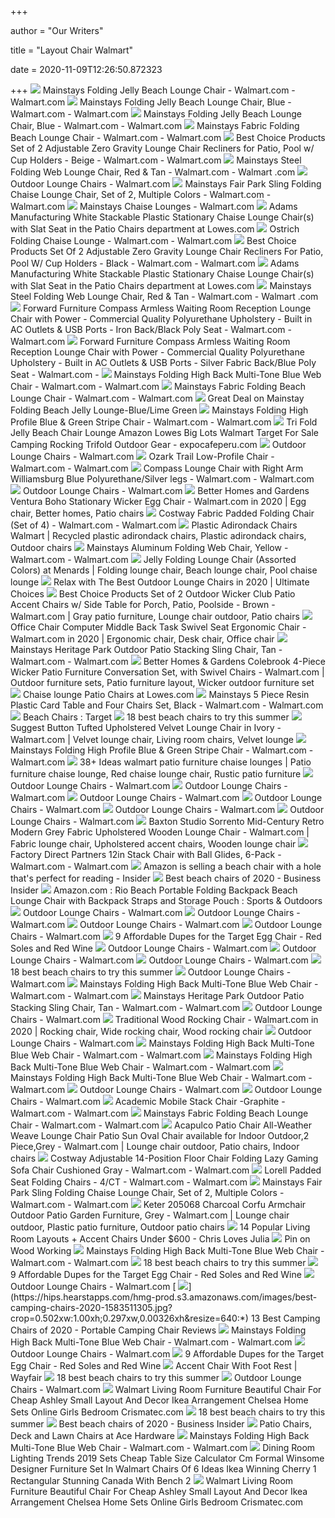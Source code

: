 +++
        
author = "Our Writers"
        
title = "Layout Chair Walmart"
        
date = 2020-11-09T12:26:50.872323
        
+++
[ ![](https://i5.walmartimages.com/asr/407cba50-c905-49cc-b653-14d32f94ea3f_1.407c85a47cbd0aa86760a447b37a5633.jpeg?odnWidth=612&odnHeight=612&odnBg=ffffff)](https://i5.walmartimages.com/asr/407cba50-c905-49cc-b653-14d32f94ea3f_1.407c85a47cbd0aa86760a447b37a5633.jpeg?odnWidth=612&odnHeight=612&odnBg=ffffff) Mainstays Folding Jelly Beach Lounge Chair - Walmart.com - Walmart.com
[ ![](https://i5.walmartimages.com/asr/21425757-6e2a-4928-a7d8-c5b5b66ecadd_1.100f54291d895a9c244a88d176cc52b7.jpeg)](https://i5.walmartimages.com/asr/21425757-6e2a-4928-a7d8-c5b5b66ecadd_1.100f54291d895a9c244a88d176cc52b7.jpeg) Mainstays Folding Jelly Beach Lounge Chair, Blue - Walmart.com - Walmart.com
[ ![](https://i5.walmartimages.com/asr/4b2524f9-6eb6-4544-a8f4-cc398f51eff5_1.a07b5742ce8dc3583d6467089e4b8c48.jpeg)](https://i5.walmartimages.com/asr/4b2524f9-6eb6-4544-a8f4-cc398f51eff5_1.a07b5742ce8dc3583d6467089e4b8c48.jpeg) Mainstays Folding Jelly Beach Lounge Chair, Blue - Walmart.com - Walmart.com
[ ![](https://i5.walmartimages.com/asr/374800de-2af6-49ad-9e06-765ee31271e1_1.24f6c598a19a8e0e67ce600e2c03f7bc.jpeg?odnWidth=612&odnHeight=612&odnBg=ffffff)](https://i5.walmartimages.com/asr/374800de-2af6-49ad-9e06-765ee31271e1_1.24f6c598a19a8e0e67ce600e2c03f7bc.jpeg?odnWidth=612&odnHeight=612&odnBg=ffffff) Mainstays Fabric Folding Beach Lounge Chair - Walmart.com - Walmart.com
[ ![](https://i5.walmartimages.com/asr/3dd44a1f-9e08-4315-bbcd-ea4bd1818336_1.8047fbdbc80f28db6894805846f17eb9.jpeg)](https://i5.walmartimages.com/asr/3dd44a1f-9e08-4315-bbcd-ea4bd1818336_1.8047fbdbc80f28db6894805846f17eb9.jpeg) Best Choice Products Set of 2 Adjustable Zero Gravity Lounge Chair  Recliners for Patio, Pool w/ Cup Holders - Beige - Walmart.com - Walmart.com
[ ![](https://i5.walmartimages.com/asr/bf96adb7-7d90-493b-bd46-9787e6f0ac0e_1.fefe76785867375a96ce4115c1e2fc3e.jpeg?odnWidth=612&odnHeight=612&odnBg=ffffff)](https://i5.walmartimages.com/asr/bf96adb7-7d90-493b-bd46-9787e6f0ac0e_1.fefe76785867375a96ce4115c1e2fc3e.jpeg?odnWidth=612&odnHeight=612&odnBg=ffffff) Mainstays Steel Folding Web Lounge Chair, Red & Tan - Walmart.com - Walmart .com
[ ![](https://i5.walmartimages.com/asr/345e2ade-1442-4d2a-9483-41bdc458d326_1.772238cb7871aa297393345edca79349.jpeg?odnHeight=200&odnWidth=200&odnBg=ffffff)](https://i5.walmartimages.com/asr/345e2ade-1442-4d2a-9483-41bdc458d326_1.772238cb7871aa297393345edca79349.jpeg?odnHeight=200&odnWidth=200&odnBg=ffffff) Outdoor Lounge Chairs - Walmart.com
[ ![](https://i5.walmartimages.com/asr/45a34437-89df-4d94-bea8-1f45fa7b92db_2.b9f392017c98d548daa9a205e4fd3133.jpeg)](https://i5.walmartimages.com/asr/45a34437-89df-4d94-bea8-1f45fa7b92db_2.b9f392017c98d548daa9a205e4fd3133.jpeg) Mainstays Fair Park Sling Folding Chaise Lounge Chair, Set of 2, Multiple  Colors - Walmart.com - Walmart.com
[ ![](https://i5.walmartimages.com/asr/c0aff459-9556-47ef-ab2b-b92af9f2bbf7_1.5cdd0273c3b5964e5be6e61d93cfeeb5.jpeg)](https://i5.walmartimages.com/asr/c0aff459-9556-47ef-ab2b-b92af9f2bbf7_1.5cdd0273c3b5964e5be6e61d93cfeeb5.jpeg) Mainstays Chaise Lounges - Walmart.com
[ ![](http://images.lowes.com/product/converted/037063/037063104475_08801692.jpg)](http://images.lowes.com/product/converted/037063/037063104475_08801692.jpg) Adams Manufacturing White Stackable Plastic Stationary Chaise Lounge Chair(s)  with Slat Seat in the Patio Chairs department at Lowes.com
[ ![](https://i5.walmartimages.com/asr/d69ecc28-ab04-4a75-a3c3-164731f15dc1.938b981452e6c001c7d7113143688804.jpeg)](https://i5.walmartimages.com/asr/d69ecc28-ab04-4a75-a3c3-164731f15dc1.938b981452e6c001c7d7113143688804.jpeg) Ostrich Folding Chaise Lounge - Walmart.com - Walmart.com
[ ![](https://i5.walmartimages.com/asr/ee245c39-30cb-4050-ae0d-3705b32b1928_2.440faaab3c08fb94ea381f5382231cad.jpeg?odnWidth=612&odnHeight=612&odnBg=ffffff)](https://i5.walmartimages.com/asr/ee245c39-30cb-4050-ae0d-3705b32b1928_2.440faaab3c08fb94ea381f5382231cad.jpeg?odnWidth=612&odnHeight=612&odnBg=ffffff) Best Choice Products Set Of 2 Adjustable Zero Gravity Lounge Chair  Recliners For Patio, Pool W/ Cup Holders - Black - Walmart.com - Walmart.com
[ ![](https://smedia.webcollage.net/rwvfp/wc/cp/1549465080254_5843971b-25d8-43eb-b277-c62b3d03c39e/module/loweslawncare/_cp/products/1549400589119/tab-79682c67-d588-4d0d-ae33-7bc77861953c/ddb996d2-5a54-460e-a771-417825ec00a2.jpg.w1920.jpg)](https://smedia.webcollage.net/rwvfp/wc/cp/1549465080254_5843971b-25d8-43eb-b277-c62b3d03c39e/module/loweslawncare/_cp/products/1549400589119/tab-79682c67-d588-4d0d-ae33-7bc77861953c/ddb996d2-5a54-460e-a771-417825ec00a2.jpg.w1920.jpg) Adams Manufacturing White Stackable Plastic Stationary Chaise Lounge Chair(s)  with Slat Seat in the Patio Chairs department at Lowes.com
[ ![](https://i5.walmartimages.com/asr/bf96adb7-7d90-493b-bd46-9787e6f0ac0e_1.fefe76785867375a96ce4115c1e2fc3e.jpeg)](https://i5.walmartimages.com/asr/bf96adb7-7d90-493b-bd46-9787e6f0ac0e_1.fefe76785867375a96ce4115c1e2fc3e.jpeg) Mainstays Steel Folding Web Lounge Chair, Red & Tan - Walmart.com - Walmart .com
[ ![](https://i5.walmartimages.com/asr/99fbaedd-e969-4539-866e-cad68e79a5f1.63f3f588116af85536fe89572336fb01.jpeg?odnWidth=612&odnHeight=612&odnBg=ffffff)](https://i5.walmartimages.com/asr/99fbaedd-e969-4539-866e-cad68e79a5f1.63f3f588116af85536fe89572336fb01.jpeg?odnWidth=612&odnHeight=612&odnBg=ffffff) Forward Furniture Compass Armless Waiting Room Reception Lounge Chair with  Power - Commercial Quality Polyurethane Upholstery - Built in AC Outlets &  USB Ports - Iron Back/Black Poly Seat - Walmart.com - Walmart.com
[ ![](https://i5.walmartimages.com/asr/517d1e58-a641-47ab-99a7-b48f5a7f493b.8389414091eecd72ad9c7c8e2ed31fd0.jpeg?odnWidth=612&odnHeight=612&odnBg=ffffff)](https://i5.walmartimages.com/asr/517d1e58-a641-47ab-99a7-b48f5a7f493b.8389414091eecd72ad9c7c8e2ed31fd0.jpeg?odnWidth=612&odnHeight=612&odnBg=ffffff) Forward Furniture Compass Armless Waiting Room Reception Lounge Chair with  Power - Commercial Quality Polyurethane Upholstery - Built in AC Outlets &  USB Ports - Silver Fabric Back/Blue Poly Seat - Walmart.com -
[ ![](https://i5.walmartimages.com/asr/96d9d63f-8d02-4ecb-879c-38d838c3f3f0_2.30d5aecd23d793fe6b464d06ca8480fe.jpeg?odnWidth=612&odnHeight=612&odnBg=ffffff)](https://i5.walmartimages.com/asr/96d9d63f-8d02-4ecb-879c-38d838c3f3f0_2.30d5aecd23d793fe6b464d06ca8480fe.jpeg?odnWidth=612&odnHeight=612&odnBg=ffffff) Mainstays Folding High Back Multi-Tone Blue Web Chair - Walmart.com -  Walmart.com
[ ![](https://i5.walmartimages.com/asr/fe72c39f-ccc0-4a8c-a969-cf0a9bcd3de3_1.eafcf8c0fbb5cb670392a6dc70de71bd.jpeg?odnHeight=180&odnWidth=180&odnBg=ffffff)](https://i5.walmartimages.com/asr/fe72c39f-ccc0-4a8c-a969-cf0a9bcd3de3_1.eafcf8c0fbb5cb670392a6dc70de71bd.jpeg?odnHeight=180&odnWidth=180&odnBg=ffffff) Mainstays Fabric Folding Beach Lounge Chair - Walmart.com - Walmart.com
[ ![](https://images.prod.meredith.com/product/14f3bc20f8ca292c223c7f9ae33b3bd0/1531221182983/l/mainstay-folding-beach-jelly-lounge-blue-lime-green)](https://images.prod.meredith.com/product/14f3bc20f8ca292c223c7f9ae33b3bd0/1531221182983/l/mainstay-folding-beach-jelly-lounge-blue-lime-green) Great Deal on Mainstay Folding Beach Jelly Lounge-Blue/Lime Green
[ ![](https://i5.walmartimages.com/asr/ad84c1bc-63d9-46d9-a7fb-8ccf2a4a8e5d_1.ff26cf82d9aec30c4ed24bae08887491.jpeg?odnWidth=612&odnHeight=612&odnBg=ffffff)](https://i5.walmartimages.com/asr/ad84c1bc-63d9-46d9-a7fb-8ccf2a4a8e5d_1.ff26cf82d9aec30c4ed24bae08887491.jpeg?odnWidth=612&odnHeight=612&odnBg=ffffff) Mainstays Folding High Profile Blue & Green Stripe Chair - Walmart.com -  Walmart.com
[ ![](https://www.expocafeperu.com/w/2020/07/tri-fold-jelly-beach-chair-lounge-amazon-lowes-big-lots-walmart-target-for-sale-camping-rocking.jpg)](https://www.expocafeperu.com/w/2020/07/tri-fold-jelly-beach-chair-lounge-amazon-lowes-big-lots-walmart-target-for-sale-camping-rocking.jpg) Tri Fold Jelly Beach Chair Lounge Amazon Lowes Big Lots Walmart Target For  Sale Camping Rocking Trifold Outdoor Gear - expocafeperu.com
[ ![](https://i5.walmartimages.com/asr/2acb2c82-1e44-4de9-b490-261e97ac6fcd.f6dd11eae4d6784283cfb5d7003f0d65.jpeg?odnHeight=200&odnWidth=200&odnBg=ffffff)](https://i5.walmartimages.com/asr/2acb2c82-1e44-4de9-b490-261e97ac6fcd.f6dd11eae4d6784283cfb5d7003f0d65.jpeg?odnHeight=200&odnWidth=200&odnBg=ffffff) Outdoor Lounge Chairs - Walmart.com
[ ![](https://i5.walmartimages.com/asr/8e6b55db-0d8f-4152-8540-fb236c8045ae_1.39d967873993c70b284bee036c23d6b3.jpeg?odnWidth=612&odnHeight=612&odnBg=ffffff)](https://i5.walmartimages.com/asr/8e6b55db-0d8f-4152-8540-fb236c8045ae_1.39d967873993c70b284bee036c23d6b3.jpeg?odnWidth=612&odnHeight=612&odnBg=ffffff) Ozark Trail Low-Profile Chair - Walmart.com - Walmart.com
[ ![](https://i5.walmartimages.com/asr/bc5fe168-366d-4a6a-ac19-d5ff385db0a8_1.36a36c4b2846cdb37c8cf1e0575e4f1a.jpeg?odnWidth=612&odnHeight=612&odnBg=ffffff)](https://i5.walmartimages.com/asr/bc5fe168-366d-4a6a-ac19-d5ff385db0a8_1.36a36c4b2846cdb37c8cf1e0575e4f1a.jpeg?odnWidth=612&odnHeight=612&odnBg=ffffff) Compass Lounge Chair with Right Arm Williamsburg Blue Polyurethane/Silver  legs - Walmart.com - Walmart.com
[ ![](https://i5.walmartimages.com/asr/035bdd93-eed9-4863-9662-accfbae081d2_1.a813019448ac4fb74e973482697ec6ae.jpeg?odnHeight=200&odnWidth=200&odnBg=ffffff)](https://i5.walmartimages.com/asr/035bdd93-eed9-4863-9662-accfbae081d2_1.a813019448ac4fb74e973482697ec6ae.jpeg?odnHeight=200&odnWidth=200&odnBg=ffffff) Outdoor Lounge Chairs - Walmart.com
[ ![](https://i.pinimg.com/236x/1c/7f/31/1c7f316fc89807a782f945484b63cfbc.jpg)](https://i.pinimg.com/236x/1c/7f/31/1c7f316fc89807a782f945484b63cfbc.jpg) Better Homes and Gardens Ventura Boho Stationary Wicker Egg Chair - Walmart.com  in 2020 | Egg chair, Better homes, Patio chairs
[ ![](https://i5.walmartimages.com/asr/cf3ce1f7-2626-4d13-adf2-8a8bd27703a9_1.5beb7fc29f33bd5c1a66555166b932dc.jpeg)](https://i5.walmartimages.com/asr/cf3ce1f7-2626-4d13-adf2-8a8bd27703a9_1.5beb7fc29f33bd5c1a66555166b932dc.jpeg) Costway Fabric Padded Folding Chair (Set of 4) - Walmart.com - Walmart.com
[ ![](https://i.pinimg.com/originals/f5/d0/2d/f5d02defb333c57ac831c51d443c58d1.jpg)](https://i.pinimg.com/originals/f5/d0/2d/f5d02defb333c57ac831c51d443c58d1.jpg) Plastic Adirondack Chairs Walmart | Recycled plastic adirondack chairs,  Plastic adirondack chairs, Outdoor chairs
[ ![](https://i5.walmartimages.com/asr/52469efe-b71d-4740-b44b-733da8435512_1.7ed374f1ebe0a2cacc75d7b6805ba652.jpeg)](https://i5.walmartimages.com/asr/52469efe-b71d-4740-b44b-733da8435512_1.7ed374f1ebe0a2cacc75d7b6805ba652.jpeg) Mainstays Aluminum Folding Web Chair, Yellow - Walmart.com - Walmart.com
[ ![](https://i.pinimg.com/originals/8c/e0/a8/8ce0a84cf9498eb1d74bbe8ce974a8e0.jpg)](https://i.pinimg.com/originals/8c/e0/a8/8ce0a84cf9498eb1d74bbe8ce974a8e0.jpg) Jelly Folding Lounge Chair (Assorted Colors) at Menards | Folding lounge  chair, Beach lounge chair, Pool chaise lounge
[ ![](https://toptenreviewpro.com/wp-content/uploads/2018/01/Best-outdoor-lounge-chairs.jpg)](https://toptenreviewpro.com/wp-content/uploads/2018/01/Best-outdoor-lounge-chairs.jpg) Relax with The Best Outdoor Lounge Chairs in 2020 | Ultimate Choices
[ ![](https://i.pinimg.com/474x/ee/3b/25/ee3b257527e6776df9a69b9028b5e7a5.jpg)](https://i.pinimg.com/474x/ee/3b/25/ee3b257527e6776df9a69b9028b5e7a5.jpg) Best Choice Products Set of 2 Outdoor Wicker Club Patio Accent Chairs w/  Side Table for Porch, Patio, Poolside - Brown - Walmart.com | Gray patio  furniture, Lounge chair outdoor, Patio chairs
[ ![](https://i.pinimg.com/474x/af/80/d8/af80d81a1979bc24c795c8092bca3cff.jpg)](https://i.pinimg.com/474x/af/80/d8/af80d81a1979bc24c795c8092bca3cff.jpg) Office Chair Computer Middle Back Task Swivel Seat Ergonomic Chair - Walmart.com  in 2020 | Ergonomic chair, Desk chair, Office chair
[ ![](https://i5.walmartimages.com/asr/2f07b54c-f8a7-42a0-9b0a-8c7efdeb8ede.005f9b621e927547cbe4bcafb461caf0.jpeg)](https://i5.walmartimages.com/asr/2f07b54c-f8a7-42a0-9b0a-8c7efdeb8ede.005f9b621e927547cbe4bcafb461caf0.jpeg) Mainstays Heritage Park Outdoor Patio Stacking Sling Chair, Tan - Walmart.com  - Walmart.com
[ ![](https://i.pinimg.com/474x/b3/fc/3f/b3fc3f01186bcc0018b5b8ee64a68b3c.jpg)](https://i.pinimg.com/474x/b3/fc/3f/b3fc3f01186bcc0018b5b8ee64a68b3c.jpg) Better Homes & Gardens Colebrook 4-Piece Wicker Patio Furniture  Conversation Set, with Swivel Chairs - Walmart.com | Outdoor furniture  sets, Patio furniture layout, Wicker outdoor furniture set
[ ![](http://mobileimages.lowes.com/product/converted/848681/848681063323.jpg?size=pdhi)](http://mobileimages.lowes.com/product/converted/848681/848681063323.jpg?size=pdhi) Chaise lounge Patio Chairs at Lowes.com
[ ![](https://i5.walmartimages.com/asr/421d20e3-4f23-46a7-8ca4-0de8ca3b0587_1.982e6daeb0186f98d49bb3b5135913ca.jpeg)](https://i5.walmartimages.com/asr/421d20e3-4f23-46a7-8ca4-0de8ca3b0587_1.982e6daeb0186f98d49bb3b5135913ca.jpeg) Mainstays 5 Piece Resin Plastic Card Table and Four Chairs Set, Black -  Walmart.com - Walmart.com
[ ![](https://target.scene7.com/is/image/Target/GUEST_b0a2f18e-283f-4036-8065-755333370619)](https://target.scene7.com/is/image/Target/GUEST_b0a2f18e-283f-4036-8065-755333370619) Beach Chairs : Target
[ ![](https://media2.s-nbcnews.com/j/newscms/2019_24/1447002/landsend_38ccddabde33d9ef871b7fc5fc34d0b8.fit-720w.png)](https://media2.s-nbcnews.com/j/newscms/2019_24/1447002/landsend_38ccddabde33d9ef871b7fc5fc34d0b8.fit-720w.png) 18 best beach chairs to try this summer
[ ![](https://i.pinimg.com/474x/0d/51/ca/0d51ca1b0cdc24d7732b67a84a56c5ed.jpg)](https://i.pinimg.com/474x/0d/51/ca/0d51ca1b0cdc24d7732b67a84a56c5ed.jpg) Suggest Button Tufted Upholstered Velvet Lounge Chair in Ivory - Walmart.com  | Velvet lounge chair, Living room chairs, Velvet lounge
[ ![](https://i5.walmartimages.com/asr/ec113df9-6101-4a1b-84cc-b29e4a61aeb7_2.8cdfef0cff78e7b25a4fb74f4213759c.jpeg)](https://i5.walmartimages.com/asr/ec113df9-6101-4a1b-84cc-b29e4a61aeb7_2.8cdfef0cff78e7b25a4fb74f4213759c.jpeg) Mainstays Folding High Profile Blue & Green Stripe Chair - Walmart.com -  Walmart.com
[ ![](https://i.pinimg.com/474x/00/d3/2a/00d32a0a7d47e98f865fde0d6c0a72be.jpg)](https://i.pinimg.com/474x/00/d3/2a/00d32a0a7d47e98f865fde0d6c0a72be.jpg) 38+ Ideas walmart patio furniture chaise lounges | Patio furniture chaise  lounge, Red chaise lounge chair, Rustic patio furniture
[ ![](https://i5.walmartimages.com/asr/2558bee3-e208-4472-867e-922517d1dd67.a31d6df448fb23c316311b9804b88121.jpeg?odnHeight=200&odnWidth=200&odnBg=ffffff)](https://i5.walmartimages.com/asr/2558bee3-e208-4472-867e-922517d1dd67.a31d6df448fb23c316311b9804b88121.jpeg?odnHeight=200&odnWidth=200&odnBg=ffffff) Outdoor Lounge Chairs - Walmart.com
[ ![](https://i5.walmartimages.com/asr/251ac758-598f-4cb4-b485-1ef13d434050.f7a436db54630022655e5858361cea21.jpeg?odnHeight=200&odnWidth=200&odnBg=ffffff)](https://i5.walmartimages.com/asr/251ac758-598f-4cb4-b485-1ef13d434050.f7a436db54630022655e5858361cea21.jpeg?odnHeight=200&odnWidth=200&odnBg=ffffff) Outdoor Lounge Chairs - Walmart.com
[ ![](https://i5.walmartimages.com/asr/dc0cf03e-f33a-45c4-a49b-311e5e6bab69_1.7153ca08b1b105c2231b8e49a4c11267.jpeg?odnHeight=200&odnWidth=200&odnBg=ffffff)](https://i5.walmartimages.com/asr/dc0cf03e-f33a-45c4-a49b-311e5e6bab69_1.7153ca08b1b105c2231b8e49a4c11267.jpeg?odnHeight=200&odnWidth=200&odnBg=ffffff) Outdoor Lounge Chairs - Walmart.com
[ ![](https://i5.walmartimages.com/asr/6c9d792b-15e9-410c-a65f-acc9bb412f0a_1.44b32245bf41e03032bd8db059f83f1c.jpeg?odnHeight=200&odnWidth=200&odnBg=ffffff)](https://i5.walmartimages.com/asr/6c9d792b-15e9-410c-a65f-acc9bb412f0a_1.44b32245bf41e03032bd8db059f83f1c.jpeg?odnHeight=200&odnWidth=200&odnBg=ffffff) Outdoor Lounge Chairs - Walmart.com
[ ![](https://i5.walmartimages.com/asr/f610f452-2127-427a-9b05-17a3b05b86b2_2.5839479f92943627c556c69fbbd5e84a.jpeg?odnHeight=200&odnWidth=200&odnBg=ffffff)](https://i5.walmartimages.com/asr/f610f452-2127-427a-9b05-17a3b05b86b2_2.5839479f92943627c556c69fbbd5e84a.jpeg?odnHeight=200&odnWidth=200&odnBg=ffffff) Outdoor Lounge Chairs - Walmart.com
[ ![](https://i5.walmartimages.com/asr/3ebea1d1-0608-4c9c-a0bd-7a7d7d534971_1.7e985341eb81559c1f315a1cdadddf51.jpeg?odnHeight=200&odnWidth=200&odnBg=ffffff)](https://i5.walmartimages.com/asr/3ebea1d1-0608-4c9c-a0bd-7a7d7d534971_1.7e985341eb81559c1f315a1cdadddf51.jpeg?odnHeight=200&odnWidth=200&odnBg=ffffff) Outdoor Lounge Chairs - Walmart.com
[ ![](https://i.pinimg.com/474x/c7/c8/6f/c7c86f2b342e2d9836170c4d87df310e.jpg)](https://i.pinimg.com/474x/c7/c8/6f/c7c86f2b342e2d9836170c4d87df310e.jpg) Baxton Studio Sorrento Mid-Century Retro Modern Grey Fabric Upholstered  Wooden Lounge Chair - Walmart.com | Fabric lounge chair, Upholstered accent  chairs, Wooden lounge chair
[ ![](https://i5.walmartimages.com/asr/4261dc23-b90c-4c5c-abf9-501cbcdc68a7.cda73d78029109ddfb44b10dcc7ff95b.jpeg)](https://i5.walmartimages.com/asr/4261dc23-b90c-4c5c-abf9-501cbcdc68a7.cda73d78029109ddfb44b10dcc7ff95b.jpeg) Factory Direct Partners 12in Stack Chair with Ball Glides, 6-Pack - Walmart.com  - Walmart.com
[ ![](https://i.insider.com/5d24f98421a8610fae0054c3?width=1100&format=jpeg&auto=webp)](https://i.insider.com/5d24f98421a8610fae0054c3?width=1100&format=jpeg&auto=webp) Amazon is selling a beach chair with a hole that's perfect for reading -  Insider
[ ![](https://i.insider.com/59a700eb79bbfd04418b6417?width=1100&format=jpeg&auto=webp)](https://i.insider.com/59a700eb79bbfd04418b6417?width=1100&format=jpeg&auto=webp) Best beach chairs of 2020 - Business Insider
[ ![](https://images-na.ssl-images-amazon.com/images/I/81rL9C9K-EL._AC_SL1500_.jpg)](https://images-na.ssl-images-amazon.com/images/I/81rL9C9K-EL._AC_SL1500_.jpg) Amazon.com : Rio Beach Portable Folding Backpack Beach Lounge Chair with  Backpack Straps and Storage Pouch : Sports & Outdoors
[ ![](https://i5.walmartimages.com/asr/b9ff18c6-7817-4c84-9346-c6dd78f51b83.0bf352e7d38155a96d7383521954f5b8.jpeg?odnHeight=200&odnWidth=200&odnBg=ffffff)](https://i5.walmartimages.com/asr/b9ff18c6-7817-4c84-9346-c6dd78f51b83.0bf352e7d38155a96d7383521954f5b8.jpeg?odnHeight=200&odnWidth=200&odnBg=ffffff) Outdoor Lounge Chairs - Walmart.com
[ ![](https://i5.walmartimages.com/asr/4a154ede-308f-4c7b-abb6-ab204a0a954d_1.98a7a86ea19fd7c10bb56cde3d878f1d.jpeg?odnHeight=200&odnWidth=200&odnBg=ffffff)](https://i5.walmartimages.com/asr/4a154ede-308f-4c7b-abb6-ab204a0a954d_1.98a7a86ea19fd7c10bb56cde3d878f1d.jpeg?odnHeight=200&odnWidth=200&odnBg=ffffff) Outdoor Lounge Chairs - Walmart.com
[ ![](https://i5.walmartimages.com/asr/943a6628-e553-49b1-964c-7220992e0748_1.d5d74ba3c3506335c59b25ff9d7970a3.jpeg?odnHeight=200&odnWidth=200&odnBg=ffffff)](https://i5.walmartimages.com/asr/943a6628-e553-49b1-964c-7220992e0748_1.d5d74ba3c3506335c59b25ff9d7970a3.jpeg?odnHeight=200&odnWidth=200&odnBg=ffffff) Outdoor Lounge Chairs - Walmart.com
[ ![](https://i5.walmartimages.com/asr/e3ec63a9-d064-4798-92e4-9013e2902a4a.1ce20c57670f9386b6564271b0f96210.jpeg?odnHeight=200&odnWidth=200&odnBg=ffffff)](https://i5.walmartimages.com/asr/e3ec63a9-d064-4798-92e4-9013e2902a4a.1ce20c57670f9386b6564271b0f96210.jpeg?odnHeight=200&odnWidth=200&odnBg=ffffff) Outdoor Lounge Chairs - Walmart.com
[ ![](https://www.redsolesandredwine.com/wp-content/uploads/2020/05/Better-Homes-and-Gardens-Ventura-Boho-Stationary-Wicker-Egg-Chair.jpeg)](https://www.redsolesandredwine.com/wp-content/uploads/2020/05/Better-Homes-and-Gardens-Ventura-Boho-Stationary-Wicker-Egg-Chair.jpeg) 9 Affordable Dupes for the Target Egg Chair - Red Soles and Red Wine
[ ![](https://i5.walmartimages.com/asr/17a0a5ae-42f3-4cec-9b9e-4839a3e8e220.ce0dc807c5fe20f3e6cd6a47f2fb653d.jpeg?odnHeight=200&odnWidth=200&odnBg=ffffff)](https://i5.walmartimages.com/asr/17a0a5ae-42f3-4cec-9b9e-4839a3e8e220.ce0dc807c5fe20f3e6cd6a47f2fb653d.jpeg?odnHeight=200&odnWidth=200&odnBg=ffffff) Outdoor Lounge Chairs - Walmart.com
[ ![](https://i5.walmartimages.com/asr/06d2a663-ff9b-406f-b0be-1bb196a11bcb_1.2d01eea5e2f35ce746863eb097a4f693.jpeg?odnHeight=200&odnWidth=200&odnBg=ffffff)](https://i5.walmartimages.com/asr/06d2a663-ff9b-406f-b0be-1bb196a11bcb_1.2d01eea5e2f35ce746863eb097a4f693.jpeg?odnHeight=200&odnWidth=200&odnBg=ffffff) Outdoor Lounge Chairs - Walmart.com
[ ![](https://i5.walmartimages.com/asr/cac0b546-50d6-435b-994a-7123ad2ae4e5_1.75d3d326797e9a35c9e0b5c73060c090.jpeg?odnHeight=200&odnWidth=200&odnBg=ffffff)](https://i5.walmartimages.com/asr/cac0b546-50d6-435b-994a-7123ad2ae4e5_1.75d3d326797e9a35c9e0b5c73060c090.jpeg?odnHeight=200&odnWidth=200&odnBg=ffffff) Outdoor Lounge Chairs - Walmart.com
[ ![](https://media3.s-nbcnews.com/j/newscms/2020_30/1593915/41yejg8vsil-5f1b31cea511e_6f63aaffe3367b222c0017beac3cc90a.fit-260w.jpg)](https://media3.s-nbcnews.com/j/newscms/2020_30/1593915/41yejg8vsil-5f1b31cea511e_6f63aaffe3367b222c0017beac3cc90a.fit-260w.jpg) 18 best beach chairs to try this summer
[ ![](https://i5.walmartimages.com/asr/9d17a1e2-3f91-496a-9c48-01cf6b16b86f.09a3c66bbab2ea5f4976c07ac85ef306.jpeg?odnHeight=200&odnWidth=200&odnBg=ffffff)](https://i5.walmartimages.com/asr/9d17a1e2-3f91-496a-9c48-01cf6b16b86f.09a3c66bbab2ea5f4976c07ac85ef306.jpeg?odnHeight=200&odnWidth=200&odnBg=ffffff) Outdoor Lounge Chairs - Walmart.com
[ ![](https://i5.walmartimages.com/asr/6d44a8c5-e5c4-453a-8174-0a6dd249d1e6_1.ea9f1252a52237d01e8db6b94c3e095a.jpeg)](https://i5.walmartimages.com/asr/6d44a8c5-e5c4-453a-8174-0a6dd249d1e6_1.ea9f1252a52237d01e8db6b94c3e095a.jpeg) Mainstays Folding High Back Multi-Tone Blue Web Chair - Walmart.com -  Walmart.com
[ ![](https://i5.walmartimages.com/asr/22c1cf58-b5f3-4e3e-a089-181764dfb407_1.aa90647511fa568cbae485ac2c1b978f.jpeg)](https://i5.walmartimages.com/asr/22c1cf58-b5f3-4e3e-a089-181764dfb407_1.aa90647511fa568cbae485ac2c1b978f.jpeg) Mainstays Heritage Park Outdoor Patio Stacking Sling Chair, Tan - Walmart.com  - Walmart.com
[ ![](https://i5.walmartimages.com/asr/652a2306-1047-4724-a4c0-0185df4a62ea_1.7946394ed8b61279fec4ed1bdbae284e.jpeg?odnHeight=200&odnWidth=200&odnBg=ffffff)](https://i5.walmartimages.com/asr/652a2306-1047-4724-a4c0-0185df4a62ea_1.7946394ed8b61279fec4ed1bdbae284e.jpeg?odnHeight=200&odnWidth=200&odnBg=ffffff) Outdoor Lounge Chairs - Walmart.com
[ ![](https://i.pinimg.com/736x/60/b9/4d/60b94d0a528c99fd02946dbf43a32dcd.jpg)](https://i.pinimg.com/736x/60/b9/4d/60b94d0a528c99fd02946dbf43a32dcd.jpg) Traditional Wood Rocking Chair - Walmart.com in 2020 | Rocking chair, Wide  rocking chair, Wood rocking chair
[ ![](https://i5.walmartimages.com/asr/f4655356-4c63-4919-b509-fa7061f7e1a2_1.830dc32f3f78151970b9c0dad86b531a.jpeg?odnHeight=200&odnWidth=200&odnBg=ffffff)](https://i5.walmartimages.com/asr/f4655356-4c63-4919-b509-fa7061f7e1a2_1.830dc32f3f78151970b9c0dad86b531a.jpeg?odnHeight=200&odnWidth=200&odnBg=ffffff) Outdoor Lounge Chairs - Walmart.com
[ ![](https://i5.walmartimages.com/asr/16569d26-c64d-4efd-a54b-c61523d0a22f_2.ef7793e2e756caa94cbbb00caf7dc9e5.jpeg)](https://i5.walmartimages.com/asr/16569d26-c64d-4efd-a54b-c61523d0a22f_2.ef7793e2e756caa94cbbb00caf7dc9e5.jpeg) Mainstays Folding High Back Multi-Tone Blue Web Chair - Walmart.com -  Walmart.com
[ ![](https://i5.walmartimages.com/asr/353605e3-4482-4c89-afff-b3bacb9a245b_1.b6bc980879b2e86db9932abe9932961d.jpeg)](https://i5.walmartimages.com/asr/353605e3-4482-4c89-afff-b3bacb9a245b_1.b6bc980879b2e86db9932abe9932961d.jpeg) Mainstays Folding High Back Multi-Tone Blue Web Chair - Walmart.com -  Walmart.com
[ ![](https://i5.walmartimages.com/asr/736ad173-9a24-4429-bf7a-ffef37ecc3a5_1.86df8beca53f8fbd9660e35cc026db59.jpeg)](https://i5.walmartimages.com/asr/736ad173-9a24-4429-bf7a-ffef37ecc3a5_1.86df8beca53f8fbd9660e35cc026db59.jpeg) Mainstays Folding High Back Multi-Tone Blue Web Chair - Walmart.com -  Walmart.com
[ ![](https://i5.walmartimages.com/asr/0a0f65f3-fbda-469a-af1c-510aa23d7993_1.88ecce892fd33df47e91605903ec628f.jpeg?odnHeight=200&odnWidth=200&odnBg=ffffff)](https://i5.walmartimages.com/asr/0a0f65f3-fbda-469a-af1c-510aa23d7993_1.88ecce892fd33df47e91605903ec628f.jpeg?odnHeight=200&odnWidth=200&odnBg=ffffff) Outdoor Lounge Chairs - Walmart.com
[ ![](https://i5.walmartimages.com/asr/5dc1abfe-0de9-4b0b-87b8-85555c6b75b6.33dd832cd554905d4487891421fa0e82.jpeg?odnHeight=200&odnWidth=200&odnBg=ffffff)](https://i5.walmartimages.com/asr/5dc1abfe-0de9-4b0b-87b8-85555c6b75b6.33dd832cd554905d4487891421fa0e82.jpeg?odnHeight=200&odnWidth=200&odnBg=ffffff) Outdoor Lounge Chairs - Walmart.com
[ ![](https://i5.walmartimages.com/asr/97e9c60c-9202-4f38-9d63-e6e8166105bd_1.5320543716386b2fdcc2abc29c808ed3.jpeg)](https://i5.walmartimages.com/asr/97e9c60c-9202-4f38-9d63-e6e8166105bd_1.5320543716386b2fdcc2abc29c808ed3.jpeg) Academic Mobile Stack Chair -Graphite - Walmart.com - Walmart.com
[ ![](https://i5.walmartimages.com/asr/74daf1b1-e912-4ce9-995c-8786cfb630a5_1.b32268829e6f452006a0dba7dc40a767.jpeg)](https://i5.walmartimages.com/asr/74daf1b1-e912-4ce9-995c-8786cfb630a5_1.b32268829e6f452006a0dba7dc40a767.jpeg) Mainstays Fabric Folding Beach Lounge Chair - Walmart.com - Walmart.com
[ ![](https://i.pinimg.com/originals/10/ff/5b/10ff5b1b3660558817e700d4b805cd44.jpg)](https://i.pinimg.com/originals/10/ff/5b/10ff5b1b3660558817e700d4b805cd44.jpg) Acapulco Patio Chair All-Weather Weave Lounge Chair Patio Sun Oval Chair  available for Indoor Outdoor,2 Piece,Grey - Walmart.com | Lounge chair  outdoor, Patio chairs, Indoor chairs
[ ![](https://i5.walmartimages.com/asr/6bf42d9a-6ca8-4ab6-9fee-b9487ea52202_1.fcf5167e2f701668f0614f5219d8a3a6.jpeg)](https://i5.walmartimages.com/asr/6bf42d9a-6ca8-4ab6-9fee-b9487ea52202_1.fcf5167e2f701668f0614f5219d8a3a6.jpeg) Costway Adjustable 14-Position Floor Chair Folding Lazy Gaming Sofa Chair  Cushioned Gray - Walmart.com - Walmart.com
[ ![](https://i5.walmartimages.com/asr/342b3df5-8c94-44ad-a916-89391c41f3bb_1.7a4eeaac022e41251fdc66000536bbef.jpeg?odnWidth=612&odnHeight=612&odnBg=ffffff)](https://i5.walmartimages.com/asr/342b3df5-8c94-44ad-a916-89391c41f3bb_1.7a4eeaac022e41251fdc66000536bbef.jpeg?odnWidth=612&odnHeight=612&odnBg=ffffff) Lorell Padded Seat Folding Chairs - 4/CT - Walmart.com - Walmart.com
[ ![](https://i5.walmartimages.com/asr/9c01a722-0887-4bac-8c2a-3de84333534b_4.02436566ee4232e6feb4fe7a437341c6.jpeg)](https://i5.walmartimages.com/asr/9c01a722-0887-4bac-8c2a-3de84333534b_4.02436566ee4232e6feb4fe7a437341c6.jpeg) Mainstays Fair Park Sling Folding Chaise Lounge Chair, Set of 2, Multiple  Colors - Walmart.com - Walmart.com
[ ![](https://i.pinimg.com/474x/f5/87/b3/f587b3dc726aa25763fe9f41c1aeb2f3.jpg)](https://i.pinimg.com/474x/f5/87/b3/f587b3dc726aa25763fe9f41c1aeb2f3.jpg) Keter 205068 Charcoal Corfu Armchair Outdoor Patio Garden Furniture, Grey -  Walmart.com | Lounge chair outdoor, Plastic patio furniture, Outdoor patio  chairs
[ ![](https://www.chrislovesjulia.com/wp-content/uploads/2019/03/lr-layouts-1.png)](https://www.chrislovesjulia.com/wp-content/uploads/2019/03/lr-layouts-1.png) 14 Popular Living Room Layouts + Accent Chairs Under $600 - Chris Loves  Julia
[ ![](https://i.pinimg.com/originals/a9/a6/52/a9a652d794a5ead59bd587024025e29c.jpg)](https://i.pinimg.com/originals/a9/a6/52/a9a652d794a5ead59bd587024025e29c.jpg) Pin on Wood Working
[ ![](https://i5.walmartimages.com/asr/68512d68-951c-4ee4-be91-9e7606421417_2.7410eb7068db9d9bdafb1039ab3aa9fd.jpeg)](https://i5.walmartimages.com/asr/68512d68-951c-4ee4-be91-9e7606421417_2.7410eb7068db9d9bdafb1039ab3aa9fd.jpeg) Mainstays Folding High Back Multi-Tone Blue Web Chair - Walmart.com -  Walmart.com
[ ![](https://media2.s-nbcnews.com/i/newscms/2020_30/1593885/screen_shot_2020-07-24_at_2-19-37_pm_240d080db99b546aa27865b71aaecf2b.png)](https://media2.s-nbcnews.com/i/newscms/2020_30/1593885/screen_shot_2020-07-24_at_2-19-37_pm_240d080db99b546aa27865b71aaecf2b.png) 18 best beach chairs to try this summer
[ ![](https://www.redsolesandredwine.com/wp-content/uploads/2020/04/Brown-Wicker-Outdoor-Patio-Egg-Lounge-Chair-with-Beige-Cushions.png)](https://www.redsolesandredwine.com/wp-content/uploads/2020/04/Brown-Wicker-Outdoor-Patio-Egg-Lounge-Chair-with-Beige-Cushions.png) 9 Affordable Dupes for the Target Egg Chair - Red Soles and Red Wine
[ ![](https://i5.walmartimages.com/asr/8743fa78-8c35-432f-8e53-04e20cd27d24_1.fdad382695d1a4f822e075dd64ed7db1.jpeg?odnHeight=200&odnWidth=200&odnBg=ffffff)](https://i5.walmartimages.com/asr/8743fa78-8c35-432f-8e53-04e20cd27d24_1.fdad382695d1a4f822e075dd64ed7db1.jpeg?odnHeight=200&odnWidth=200&odnBg=ffffff) Outdoor Lounge Chairs - Walmart.com
[ ![](https://hips.hearstapps.com/hmg-prod.s3.amazonaws.com/images/best-camping-chairs-2020-1583511305.jpg?crop=0.502xw:1.00xh;0.297xw,0.00326xh&resize=640:*)](https://hips.hearstapps.com/hmg-prod.s3.amazonaws.com/images/best-camping-chairs-2020-1583511305.jpg?crop=0.502xw:1.00xh;0.297xw,0.00326xh&resize=640:*) 13 Best Camping Chairs of 2020 - Portable Camping Chair Reviews
[ ![](https://i5.walmartimages.com/asr/e45485b7-2b72-413f-8d83-ea84ef879d3e_1.3626be67b7bb33bb184c89249b3a67f8.jpeg)](https://i5.walmartimages.com/asr/e45485b7-2b72-413f-8d83-ea84ef879d3e_1.3626be67b7bb33bb184c89249b3a67f8.jpeg) Mainstays Folding High Back Multi-Tone Blue Web Chair - Walmart.com -  Walmart.com
[ ![](https://i5.walmartimages.com/asr/e50b3ba7-bd6a-4f80-8bf8-158e70f20fa7_1.93b22be61b437fac666bbf2362a5baa9.jpeg?odnHeight=200&odnWidth=200&odnBg=ffffff)](https://i5.walmartimages.com/asr/e50b3ba7-bd6a-4f80-8bf8-158e70f20fa7_1.93b22be61b437fac666bbf2362a5baa9.jpeg?odnHeight=200&odnWidth=200&odnBg=ffffff) Outdoor Lounge Chairs - Walmart.com
[ ![](https://www.redsolesandredwine.com/wp-content/uploads/2020/04/Gavilan-Indoor-Wicker-Teardrop-Chair.png)](https://www.redsolesandredwine.com/wp-content/uploads/2020/04/Gavilan-Indoor-Wicker-Teardrop-Chair.png) 9 Affordable Dupes for the Target Egg Chair - Red Soles and Red Wine
[ ![](https://secure.img1-fg.wfcdn.com/im/89854159/resize-h600-w600%5Ecompr-r85/8569/85697964/Berdy+Accent+Wingback+Chair+and+Ottoman.jpg)](https://secure.img1-fg.wfcdn.com/im/89854159/resize-h600-w600%5Ecompr-r85/8569/85697964/Berdy+Accent+Wingback+Chair+and+Ottoman.jpg) Accent Chair With Foot Rest | Wayfair
[ ![](https://media3.s-nbcnews.com/j/newscms/2020_30/1593883/41hxn1-kfdl-5f1b25dd74f08_3f18d92c8993be6c32284416665538cf.fit-260w.jpg)](https://media3.s-nbcnews.com/j/newscms/2020_30/1593883/41hxn1-kfdl-5f1b25dd74f08_3f18d92c8993be6c32284416665538cf.fit-260w.jpg) 18 best beach chairs to try this summer
[ ![](https://i5.walmartimages.com/asr/fa8ea03a-e517-4517-a64d-0d174b09a729_1.a58476b867e7f2ed0a88e5246ea1e0c5.jpeg?odnHeight=200&odnWidth=200&odnBg=ffffff)](https://i5.walmartimages.com/asr/fa8ea03a-e517-4517-a64d-0d174b09a729_1.a58476b867e7f2ed0a88e5246ea1e0c5.jpeg?odnHeight=200&odnWidth=200&odnBg=ffffff) Outdoor Lounge Chairs - Walmart.com
[ ![](http://www.crismatec.com/python/be/better-homes-and-gardens-ellis-club-chair-brown-walmartcom_living-room-layout-and-decor-701x451.jpg)](http://www.crismatec.com/python/be/better-homes-and-gardens-ellis-club-chair-brown-walmartcom_living-room-layout-and-decor-701x451.jpg) Walmart Living Room Furniture Beautiful Chair For Cheap Ashley Small Layout  And Decor Ikea Arrangement Chelsea Home Sets Online Girls Bedroom  Crismatec.com
[ ![](https://media1.s-nbcnews.com/j/newscms/2020_30/1593886/s-l300-5f1b26c6d07ff_3a1f86b929a427a65e2be276ab01d717.fit-720w.jpg)](https://media1.s-nbcnews.com/j/newscms/2020_30/1593886/s-l300-5f1b26c6d07ff_3a1f86b929a427a65e2be276ab01d717.fit-720w.jpg) 18 best beach chairs to try this summer
[ ![](https://i.insider.com/59a701f76eac40c92c8b64ba?width=1100&format=jpeg&auto=webp)](https://i.insider.com/59a701f76eac40c92c8b64ba?width=1100&format=jpeg&auto=webp) Best beach chairs of 2020 - Business Insider
[ ![](https://cdn-tp3.mozu.com/24645-37138/cms/37138/files/7e9922b8-e68b-4737-8a86-177052ae9cfc?max=250&quality=80&_mzcb=_1598993681023)](https://cdn-tp3.mozu.com/24645-37138/cms/37138/files/7e9922b8-e68b-4737-8a86-177052ae9cfc?max=250&quality=80&_mzcb=_1598993681023) Patio Chairs, Deck and Lawn Chairs at Ace Hardware
[ ![](https://i5.walmartimages.com/asr/1f801d57-e88b-408d-a976-229641240b16_2.f4d07f2b49753dcdb416f7ce4d03cea9.jpeg)](https://i5.walmartimages.com/asr/1f801d57-e88b-408d-a976-229641240b16_2.f4d07f2b49753dcdb416f7ce4d03cea9.jpeg) Mainstays Folding High Back Multi-Tone Blue Web Chair - Walmart.com -  Walmart.com
[ ![](https://owlmedia.co/wp-content/uploads/2019/04/dining-room-furniture-layout-chairs-walmart-designs-pinterest-cherry-wood-table-fine-design-clever-pertaining-to-decor-winning.jpg)](https://owlmedia.co/wp-content/uploads/2019/04/dining-room-furniture-layout-chairs-walmart-designs-pinterest-cherry-wood-table-fine-design-clever-pertaining-to-decor-winning.jpg) Dining Room Lighting Trends 2019 Sets Cheap Table Size Calculator Cm Formal  Winsome Designer Furniture Set In Walmart Chairs Of 6 Ideas Ikea Winning  Cherry 1 Rectangular Stunning Canada With Bench 2
[ ![](http://www.crismatec.com/python/be/walmart-living-room-furniture-beautiful-chair-for-cheap_living-room-layout-and-decor.jpg)](http://www.crismatec.com/python/be/walmart-living-room-furniture-beautiful-chair-for-cheap_living-room-layout-and-decor.jpg) Walmart Living Room Furniture Beautiful Chair For Cheap Ashley Small Layout  And Decor Ikea Arrangement Chelsea Home Sets Online Girls Bedroom  Crismatec.com
